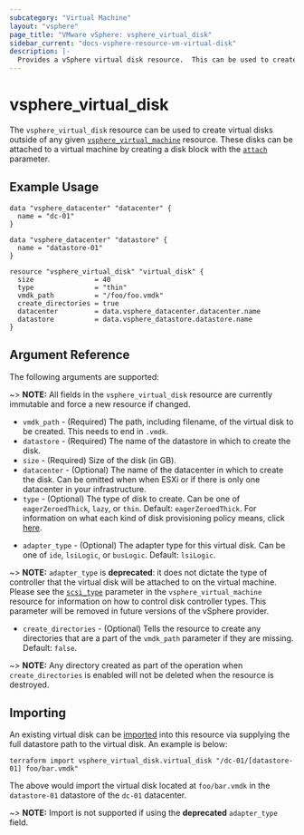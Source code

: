 ```yaml
---
subcategory: "Virtual Machine"
layout: "vsphere"
page_title: "VMware vSphere: vsphere_virtual_disk"
sidebar_current: "docs-vsphere-resource-vm-virtual-disk"
description: |-
  Provides a vSphere virtual disk resource.  This can be used to create and delete virtual disks.
---
```


# vsphere\_virtual\_disk

The `vsphere_virtual_disk` resource can be used to create virtual disks outside
of any given [`vsphere_virtual_machine`][docs-vsphere-virtual-machine]
resource. These disks can be attached to a virtual machine by creating a disk
block with the [`attach`][docs-vsphere-virtual-machine-disk-attach] parameter.

[docs-vsphere-virtual-machine]: /docs/providers/vsphere/r/virtual_machine.html
[docs-vsphere-virtual-machine-disk-attach]: /docs/providers/vsphere/r/virtual_machine.html#attach

## Example Usage

```hcl
data "vsphere_datacenter" "datacenter" {
  name = "dc-01"
}

data "vsphere_datacenter" "datastore" {
  name = "datastore-01"
}

resource "vsphere_virtual_disk" "virtual_disk" {
  size               = 40
  type               = "thin"
  vmdk_path          = "/foo/foo.vmdk"
  create_directories = true
  datacenter         = data.vsphere_datacenter.datacenter.name
  datastore          = data.vsphere_datastore.datastore.name
}
```

## Argument Reference

The following arguments are supported:

~> **NOTE:** All fields in the `vsphere_virtual_disk` resource are currently
immutable and force a new resource if changed.

* `vmdk_path` - (Required) The path, including filename, of the virtual disk to
  be created.  This needs to end in `.vmdk`.
* `datastore` - (Required) The name of the datastore in which to create the
  disk.
* `size` - (Required) Size of the disk (in GB).
* `datacenter` - (Optional) The name of the datacenter in which to create the
  disk. Can be omitted when when ESXi or if there is only one datacenter in
  your infrastructure.
* `type` - (Optional) The type of disk to create. Can be one of
  `eagerZeroedThick`, `lazy`, or `thin`. Default: `eagerZeroedThick`. For
  information on what each kind of disk provisioning policy means, click
  [here][docs-vmware-vm-disk-provisioning].

[docs-vmware-vm-disk-provisioning]: https://docs.vmware.com/en/VMware-vSphere/7.0/com.vmware.vsphere.vm_admin.doc/GUID-4C0F4D73-82F2-4B81-8AA7-1DD752A8A5AC.html

* `adapter_type` - (Optional) The adapter type for this virtual disk. Can be
  one of `ide`, `lsiLogic`, or `busLogic`.  Default: `lsiLogic`.

~> **NOTE:** `adapter_type` is **deprecated**: it does not dictate the type of
controller that the virtual disk will be attached to on the virtual machine.
Please see the [`scsi_type`][docs-vsphere-virtual-machine-scsi-type] parameter
in the `vsphere_virtual_machine` resource for information on how to control
disk controller types. This parameter will be removed in future versions of the
vSphere provider.

[docs-vsphere-virtual-machine-scsi-type]: /docs/providers/vsphere/r/virtual_machine.html#scsi_type

* `create_directories` - (Optional) Tells the resource to create any
  directories that are a part of the `vmdk_path` parameter if they are missing.
  Default: `false`.

~> **NOTE:** Any directory created as part of the operation when
`create_directories` is enabled will not be deleted when the resource is
destroyed.

## Importing

An existing virtual disk can be [imported][docs-import] into this resource
via supplying the full datastore path to the virtual disk. An example is below:

[docs-import]: https://www.terraform.io/docs/import/index.html

```
terraform import vsphere_virtual_disk.virtual_disk "/dc-01/[datastore-01] foo/bar.vmdk"
```

The above would import the virtual disk located at `foo/bar.vmdk` in the `datastore-01`
datastore of the `dc-01` datacenter.

~> **NOTE:** Import is not supported if using the **deprecated** `adapter_type` field.